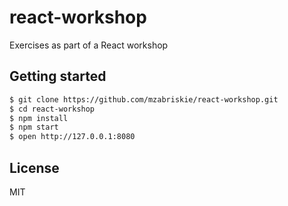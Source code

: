 # react-workshop

Exercises as part of a React workshop

## Getting started

```bash
$ git clone https://github.com/mzabriskie/react-workshop.git
$ cd react-workshop
$ npm install
$ npm start
$ open http://127.0.0.1:8080
```

## License

MIT
